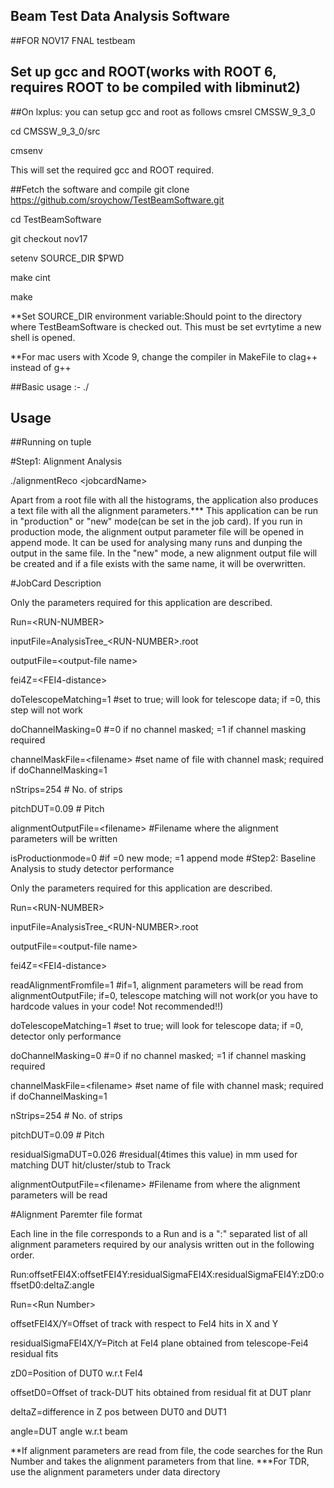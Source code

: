 ## Beam Test Data Analysis Software
##FOR NOV17 FNAL testbeam
## Set up gcc and ROOT(works with ROOT 6, requires ROOT to be compiled with libminut2)
##On lxplus: you can setup gcc and root as follows
cmsrel CMSSW_9_3_0

cd CMSSW_9_3_0/src

cmsenv

This will set the required gcc and ROOT required.

##Fetch the software and compile
git clone https://github.com/sroychow/TestBeamSoftware.git

cd TestBeamSoftware

git checkout nov17

setenv  SOURCE_DIR $PWD

make cint

make

**Set SOURCE_DIR environment variable:Should point to the directory where TestBeamSoftware 
is checked out. This must be set evrtytime a new shell is opened. 

**For mac users with Xcode 9, change the compiler in MakeFile to clag++ instead of g++

##Basic usage :-
./<application name> <jobcard-name>

## Usage
##Running on tuple

#Step1: Alignment Analysis

./alignmentReco \<jobcardName\>

Apart from a root file with all the histograms, the application also produces a text file with all the alignment parameters.*** 
This application can be run in "production" or "new" mode(can be set in the job card). If you run in production mode, the 
alignment output parameter file will be opened in append mode. It can be used for analysing many runs and dunping the 
output in the same file. In the "new" mode, a new alignment output file will be created and if a file exists with the same name,
 it will be overwritten.

#JobCard Description

Only the parameters required for this application are described.

Run=\<RUN-NUMBER\>

inputFile=AnalysisTree_\<RUN-NUMBER\>.root

outputFile=\<output-file name\>

fei4Z=\<FEI4-distance\>

doTelescopeMatching=1 #set to true; will look for telescope data; if =0, this step will not work

doChannelMasking=0 #=0 if no channel masked; =1 if channel masking required

channelMaskFile=\<filename\> #set name of file with channel mask; required if doChannelMasking=1 

nStrips=254 # No. of strips

pitchDUT=0.09 # Pitch

alignmentOutputFile=\<filename\> #Filename where the alignment parameters will be written

isProductionmode=0 #if =0 new mode; =1 append mode 
#Step2: Baseline Analysis to study detector performance

Only the parameters required for this application are described.

Run=\<RUN-NUMBER\>

inputFile=AnalysisTree_\<RUN-NUMBER\>.root

outputFile=\<output-file name\>

fei4Z=\<FEI4-distance\>

readAlignmentFromfile=1 #if=1, alignment parameters will be read from alignmentOutputFile; if=0, telescope matching will not work(or you have to hardcode values in your code! Not recommended!!)

doTelescopeMatching=1 #set to true; will look for telescope data; if =0, detector only performance

doChannelMasking=0 #=0 if no channel masked; =1 if channel masking required

channelMaskFile=\<filename\> #set name of file with channel mask; required if doChannelMasking=1 

nStrips=254 # No. of strips

pitchDUT=0.09 # Pitch

residualSigmaDUT=0.026 #residual(4times this value) in mm used for matching DUT hit/cluster/stub to Track

alignmentOutputFile=\<filename\> #Filename from where the alignment parameters will be read

#Alignment Paremter file format

Each line in the file corresponds to a Run and is a ":" separated list of all alignment parameters required by our analysis written out in the following order.

Run:offsetFEI4X:offsetFEI4Y:residualSigmaFEI4X:residualSigmaFEI4Y:zD0:offsetD0:deltaZ:angle

Run=\<Run Number\>

offsetFEI4X/Y=Offset of track with respect to FeI4 hits in X and Y

residualSigmaFEI4X/Y=Pitch at FeI4 plane obtained from telescope-Fei4 residual fits

zD0=Position of DUT0 w.r.t FeI4

offsetD0=Offset of track-DUT hits obtained from residual fit at DUT planr

deltaZ=difference in Z pos between DUT0 and DUT1

angle=DUT angle w.r.t beam

**If alignment parameters are read from file, the code searches for the Run Number and takes the alignment parameters from that line.
***For TDR, use the alignment parameters under data directory
